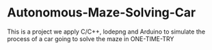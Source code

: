 # Autonomous-Maze-Solving-Car
This is a project we apply C/C++, lodepng and Arduino to simulate the process of a car going to solve the maze in ONE-TIME-TRY
